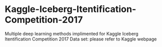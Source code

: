 # Kaggle-Iceberg-Itentification-Competition-2017
Multiple deep learning methods implimented for Kaggle Iceberg Itentification Competition 2017
Data set: please refer to Kaggle webpage



